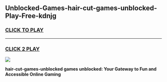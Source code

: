 
## Unblocked-Games-hair-cut-games-unblocked-Play-Free-kdnjg
<h3>
<a href="https://premium76.site?title=hair-cut-games-unblocked&ref=20A">CLICK TO PLAY</a></h3>
<hr>

<h3>
<a href="https://premium76.site?title=hair-cut-games-unblocked&ref=20A">CLICK 2 PLAY</a>
  
</h3>

<a href="https://premium76.site?title=hair-cut-games-unblocked&ref=20A"><img src="https://clearcache.store/games.png"></a>


**hair-cut-games-unblocked games unblocked: Your Gateway to Fun and Accessible Online Gaming**
